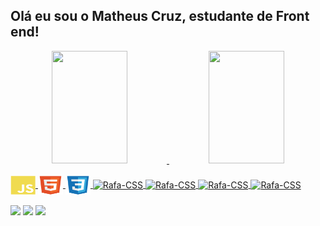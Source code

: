 
## Olá eu sou o Matheus Cruz, estudante de Front end!
<div align="center">
  <a href="https://github.com/matheusw33">
  <img height="180em" width="49%" src="https://github-readme-stats.vercel.app/api?username=matheusw33&show_icons=true&theme=dracula&include_all_commits=true&count_private=true"/>
  <img height="180em" width="49%"  src="https://github-readme-stats.vercel.app/api/top-langs/?username=matheusw33&layout=compact&langs_count=7&theme=dracula"/>    
</div>
  
<div style="display: inline_block"><br>
  <img align="center" alt="Rafa-Js" height="30" width="40" src="https://raw.githubusercontent.com/devicons/devicon/master/icons/javascript/javascript-plain.svg">
  <img align="center" alt="Rafa-HTML" height="30" width="40" src="https://raw.githubusercontent.com/devicons/devicon/master/icons/html5/html5-original.svg">
  <img align="center" alt="Rafa-CSS" height="30" width="40" src="https://raw.githubusercontent.com/devicons/devicon/master/icons/css3/css3-original.svg">
  <img align="center" alt="Rafa-CSS" height="35" width="40" src="https://img.icons8.com/color/48/000000/sass.png"/>
  <img align="center" alt="Rafa-CSS" height="35" width="40"  src="https://img.icons8.com/material-rounded/24/ffffff/github.png"/>
  <img align="center" alt="Rafa-CSS" height="35" width="40"  src="https://img.icons8.com/color/48/000000/bootstrap.png"/>
  <img align="center" alt="Rafa-CSS" height="35" width="40"  src="https://img.icons8.com/color/48/000000/typescript.png"/>
</div>
  
  <div>   
    <br>
  <a href="https://instagram.com/rlxmts" target="_blank"><img src="https://img.shields.io/badge/-Instagram-%23E4405F?style=for-the-badge&logo=instagram&logoColor=white" target="_blank"></a>
  <a href = "mailto:matheusw3314@gmail.com"><img src="https://img.shields.io/badge/-Gmail-%23333?style=for-the-badge&logo=gmail&logoColor=white" target="_blank"></a>
  <a href="https://www.linkedin.com/in/matheuscruzw16" target="_blank"><img src="https://img.shields.io/badge/-LinkedIn-%230077B5?style=for-the-badge&logo=linkedin&logoColor=white" target="_blank"></a> 
 
</div>
